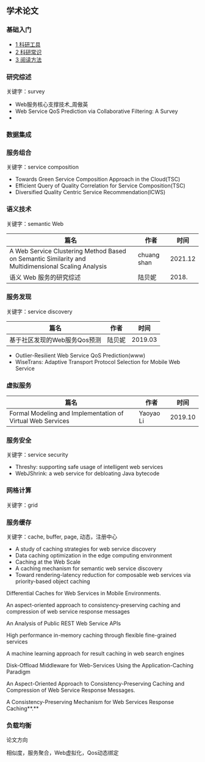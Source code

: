 ## 学术论文



### 基础入门

* [1 科研工具](基础入门/1科研工具.md)
* [2 科研常识](基础入门/2科研常识.md)
* [3 阅读方法](基础入门/3阅读方法.md)



### 研究综述

关键字：survey

* Web服务核心支撑技术_周傲英
* Web Service QoS Prediction via Collaborative Filtering: A Survey
* 



### 数据集成



### 服务组合

关键字：service composition

* Towards Green Service Composition Approach in the Cloud(TSC)
* Efficient Query of Quality Correlation for Service Composition(TSC)
* Diversified Quality Centric Service Recommendation(ICWS)



### 语义技术

关键字：semantic Web

| 篇名                                                         | 作者        | 时间    |
| ------------------------------------------------------------ | ----------- | ------- |
| A Web Service Clustering Method Based on Semantic Similarity and Multidimensional Scaling Analysis | chuang shan | 2021.12 |
| 语义 Web 服务的研究综述                                      | 陆贝妮      | 2018.   |



### 服务发现

关键字：service discovery

| 篇名                         | 作者   | 时间    |
| ---------------------------- | ------ | ------- |
| 基于社区发现的Web服务Qos预测 | 陆贝妮 | 2019.03 |

* Outlier-Resilient Web Service QoS Prediction(www)
* WiseTrans: Adaptive Transport Protocol Selection for Mobile Web Service



### 虚拟服务

| 篇名                                                       | 作者      | 时间    |
| ---------------------------------------------------------- | --------- | ------- |
| Formal Modeling and Implementation of Virtual Web Services | Yaoyao Li | 2019.10 |



### 服务安全

关键字：service security

* Threshy: supporting safe usage of intelligent web services
* WebJShrink: a web service for debloating Java bytecode



### 网格计算

关键字：grid



### 服务缓存

关键字：cache, buffer, page, 动态，注册中心

* A study of caching strategies for web service discovery
* Data caching optimization in the edge computing environment
* Caching at the Web Scale
* A caching mechanism for semantic web service discovery
* Toward rendering-latency reduction for composable web services via priority-based object caching



Differential Caches for Web Services in Mobile Environments.

An aspect-oriented approach to consistency-preserving caching and compression of web service response messages

An Analysis of Public REST Web Service APIs

High performance in-memory caching through flexible fine-grained services

A machine learning approach for result caching in web search engines

Disk-Offload Middleware for Web-Services Using the Application-Caching Paradigm

An Aspect-Oriented Approach to Consistency-Preserving Caching and Compression of Web Service Response Messages.

A Consistency-Preserving Mechanism for Web Services Response Caching**.**



### 负载均衡



论文方向

相似度，服务聚合，Web虚拟化，Qos动态绑定

